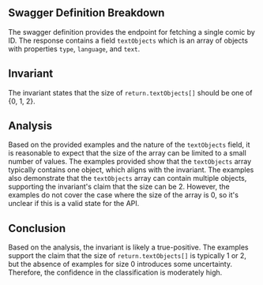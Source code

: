 ## Swagger Definition Breakdown
The swagger definition provides the endpoint for fetching a single comic by ID. The response contains a field `textObjects` which is an array of objects with properties `type`, `language`, and `text`.

## Invariant
The invariant states that the size of `return.textObjects[]` should be one of {0, 1, 2}.

## Analysis
Based on the provided examples and the nature of the `textObjects` field, it is reasonable to expect that the size of the array can be limited to a small number of values. The examples provided show that the `textObjects` array typically contains one object, which aligns with the invariant. The examples also demonstrate that the `textObjects` array can contain multiple objects, supporting the invariant's claim that the size can be 2. However, the examples do not cover the case where the size of the array is 0, so it's unclear if this is a valid state for the API.

## Conclusion
Based on the analysis, the invariant is likely a true-positive. The examples support the claim that the size of `return.textObjects[]` is typically 1 or 2, but the absence of examples for size 0 introduces some uncertainty. Therefore, the confidence in the classification is moderately high.
